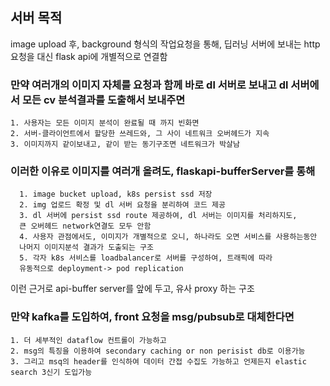 ## 서버 목적
image upload 후, background 형식의 작업요청을 통해, 딥러닝 서버에 보내는 http 요청을 대신 flask api에 개별적으로 연결함

### 만약 여러개의 이미지 자체를 요청과 함께 바로 dl 서버로 보내고 dl 서버에서 모든 cv 분석결과를 도출해서 보내주면

    1. 사용자는 모든 이미지 분석이 완료될 때 까지 빈화면
    2. 서버-클라이언트에서 할당한 쓰레드와, 그 사이 네트워크 오버헤드가 지속
    3. 이미지까지 같이보내고, 같이 받는 동기구조면 네트워크가 박살남

### 이러한 이유로 이미지를 여러개 올려도, flaskapi-bufferServer를 통해

      1. image bucket upload, k8s persist ssd 저장
      2. img 업로드 확정 및 dl 서버 요청을 분리하여 코드 제공
      3. dl 서버에 persist ssd route 제공하여, dl 서버는 이미지를 처리하지도,
      큰 오버헤드 network연결도 모두 안함
      4. 사용자 관점에서도, 이미지가 개별적으로 오니, 하나라도 오면 서비스를 사용하는동안
      나머지 이미지분석 결과가 도출되는 구조
      5. 각자 k8s 서비스를 loadbalancer로 서버를 구성하여, 트래픽에 따라
      유동적으로 deployment-> pod replication

이런 근거로 api-buffer server를 앞에 두고, 유사 proxy 하는 구조


### 만약 kafka를 도입하여, front 요청을 msg/pubsub로 대체한다면
    1. 더 세부적인 dataflow 컨트롤이 가능하고
    2. msg의 특징을 이용하여 secondary caching or non perisist db로 이용가능
    3. 그리고 msq의 header를 인식하여 데이터 간접 수집도 가능하고 언제든지 elastic search 3신기 도입가능

